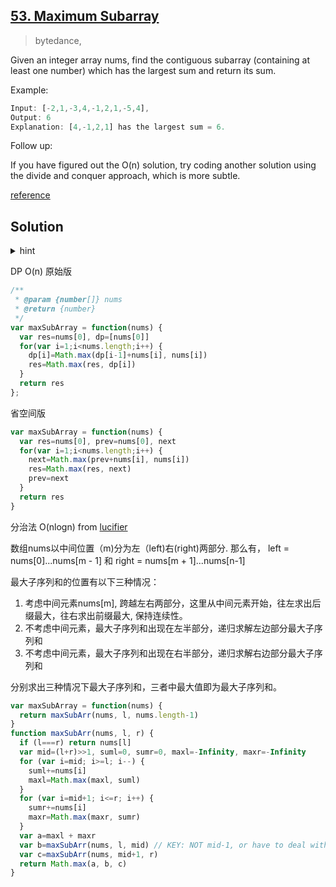 ## [53. Maximum Subarray](https://leetcode.com/problems/maximum-subarray/)
> bytedance,

Given an integer array nums, find the contiguous subarray (containing at least one number) which has the largest sum and return its sum.

Example:

```js
Input: [-2,1,-3,4,-1,2,1,-5,4],
Output: 6
Explanation: [4,-1,2,1] has the largest sum = 6.
```

Follow up:

If you have figured out the O(n) solution, try coding another solution using the divide and conquer approach, which is more subtle.

[reference](https://leetcode.com/problems/maximum-subarray/discuss/20193/DP-solution-and-some-thoughts)

## Solution
<details>
<summary>hint</summary>
粘连型一维 dp[], 需要在子问题多一层转化<br>

<b>最优解</b> 为 最大值<br>
<b>子函数</b> dp[i] 构成为 前i个以nums[i]结尾的数组(例: i=2时, dp[i] 代表以-3 为最终数的所有数组[-2, 1, -3], [1, -3], [-3]的最优解)<br>

<b>关系式</b>为<br>
dp[i] = nums[i] + Math.max(dp[i-1],0)<br>

<b>首项</b>为<br>
dp[0] = nums[0]

<b>限制条件</b>已包含在分解子函数中, 无<br>

然后 在所有解 `dp[]` 中搜索最优解(可与一维dp数组同步循环进行), 搜索结果即为最终解<br>
</details>

DP O(n) 原始版
```js
/**
 * @param {number[]} nums
 * @return {number}
 */
var maxSubArray = function(nums) {
  var res=nums[0], dp=[nums[0]]
  for(var i=1;i<nums.length;i++) {
    dp[i]=Math.max(dp[i-1]+nums[i], nums[i])
    res=Math.max(res, dp[i])
  }
  return res
};
```
省空间版
```js
var maxSubArray = function(nums) {
  var res=nums[0], prev=nums[0], next
  for(var i=1;i<nums.length;i++) {
    next=Math.max(prev+nums[i], nums[i])
    res=Math.max(res, next)
    prev=next
  }
  return res
}
```
分治法 O(nlogn) from [lucifier](https://github.com/azl397985856/leetcode/blob/master/problems/53.maximum-sum-subarray-cn.md)

数组nums以中间位置（m)分为左（left)右(right)两部分. 那么有， left = nums[0]...nums[m - 1] 和 right = nums[m + 1]...nums[n-1]

最大子序列和的位置有以下三种情况：
1. 考虑中间元素nums[m], 跨越左右两部分，这里从中间元素开始，往左求出后缀最大，往右求出前缀最大, 保持连续性。
2. 不考虑中间元素，最大子序列和出现在左半部分，递归求解左边部分最大子序列和
3. 不考虑中间元素，最大子序列和出现在右半部分，递归求解右边部分最大子序列和

分别求出三种情况下最大子序列和，三者中最大值即为最大子序列和。
```js
var maxSubArray = function(nums) {
  return maxSubArr(nums, l, nums.length-1)
}
function maxSubArr(nums, l, r) {
  if (l===r) return nums[l]
  var mid=(l+r)>>1, suml=0, sumr=0, maxl=-Infinity, maxr=-Infinity
  for (var i=mid; i>=l; i--) {
    suml+=nums[i]
    maxl=Math.max(maxl, suml)
  }
  for (var i=mid+1; i<=r; i++) {
    sumr+=nums[i]
    maxr=Math.max(maxr, sumr)
  }
  var a=maxl + maxr
  var b=maxSubArr(nums, l, mid) // KEY: NOT mid-1, or have to deal with l>r
  var c=maxSubArr(nums, mid+1, r)
  return Math.max(a, b, c)
}

```
